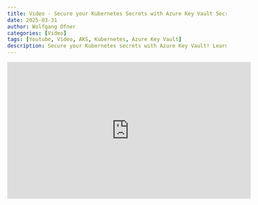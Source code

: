 ```yaml
---
title: Video - Secure your Kubernetes Secrets with Azure Key Vault Secrets Provider
date: 2025-03-31
author: Wolfgang Ofner
categories: [Video]
tags: [Youtube, Video, AKS, Kubernetes, Azure Key Vault]
description: Secure your Kubernetes secrets with Azure Key Vault! Learn to install and configure the Key Vault Secret CSI Driver in AKS for automatic secret synchronization.
---
```


<iframe width="560" height="315" src="https://www.youtube.com/embed/FXEuo-6X3zA" title="YouTube video player" frameborder="0" allow="accelerometer; autoplay; clipboard-write; encrypted-media; gyroscope; picture-in-picture; web-share" referrerpolicy="strict-origin-when-cross-origin" allowfullscreen></iframe>